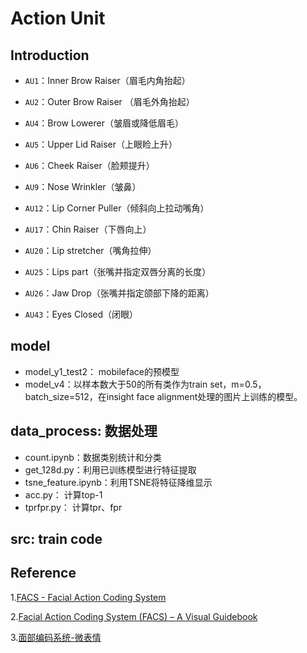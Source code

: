 # Action Unit

## Introduction

* `AU1`：Inner Brow Raiser（眉毛内角抬起）

* `AU2`：Outer Brow Raiser （眉毛外角抬起）
* `AU4`：Brow Lowerer（皱眉或降低眉毛）
* `AU5`：Upper Lid Raiser（上眼睑上升）
* `AU6`：Cheek Raiser（脸颊提升）
* `AU9`：Nose Wrinkler（皱鼻）
* `AU12`：Lip Corner Puller（倾斜向上拉动嘴角）
* `AU17`：Chin Raiser（下唇向上）
* `AU20`：Lip stretcher（嘴角拉伸）
* `AU25`：Lips part（张嘴并指定双唇分离的长度）
* `AU26`：Jaw Drop（张嘴并指定颌部下降的距离）
* `AU43`：Eyes Closed（闭眼）

## model
* model_y1_test2： mobileface的预模型
* model_v4：以样本数大于50的所有类作为train set，m=0.5，batch_size=512，在insight face alignment处理的图片上训练的模型。

## data_process: 数据处理
* count.ipynb：数据类别统计和分类
* get_128d.py：利用已训练模型进行特征提取
* tsne_feature.ipynb：利用TSNE将特征降维显示
* acc.py： 计算top-1
* tprfpr.py： 计算tpr、fpr

## src: train code

## Reference

1.[FACS - Facial Action Coding System](https://www.cs.cmu.edu/~face/facs.htm)

2.[Facial Action Coding System (FACS) – A Visual Guidebook](https://imotions.com/blog/facial-action-coding-system/)

3.[面部编码系统-微表情](https://wenku.baidu.com/view/298d8a8a19e8b8f67c1cb969.html)
